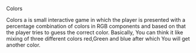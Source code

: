  Colors

Colors a is small interactive game in which the player is presented with a percentage
combination of colors in RGB components and based on that the player tries to guess
the correct color.
Basically, 
          You can think it like  mixing of three different colors red,Green and blue after which You will get another color.
